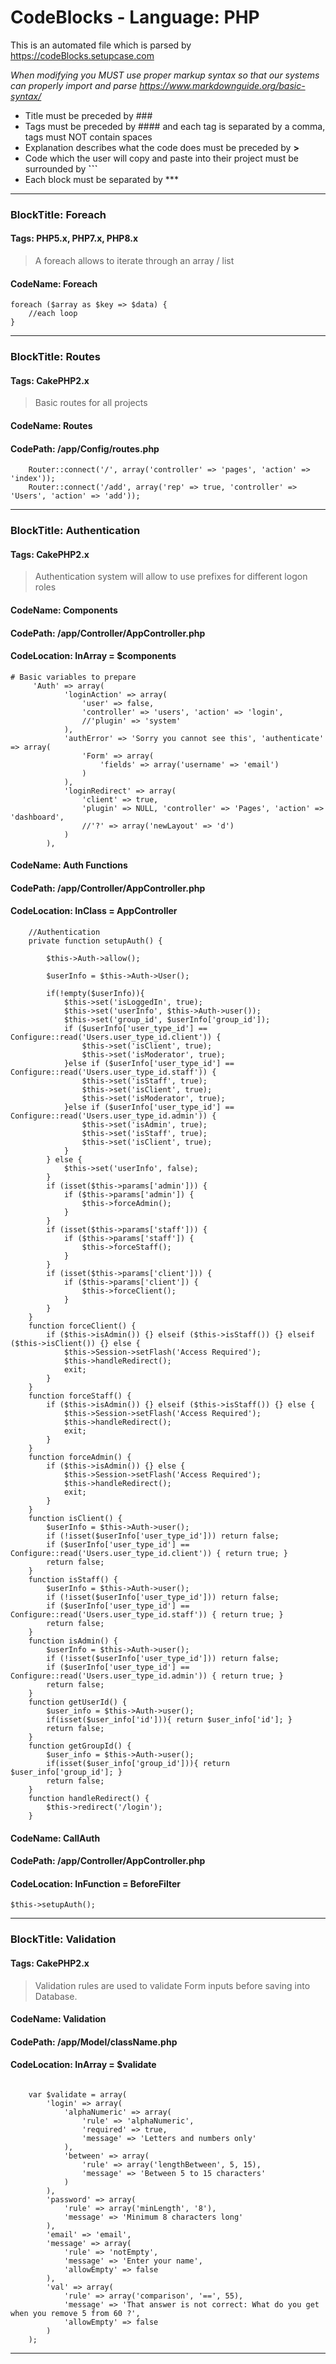 # CodeBlocks - Language: PHP
This is an automated file which is parsed by https://codeBlocks.setupcase.com 

*When modifying you MUST use proper markup syntax so that our systems can properly import and parse https://www.markdownguide.org/basic-syntax/*

- Title must be preceded by ### 
- Tags must be preceded by #### and each tag is separated by a comma, tags must NOT contain spaces
- Explanation describes what the code does must be preceded by **>**
- Code which the user will copy and paste into their project must be surrounded by **\```**
- Each block must be separated by \***

***
### BlockTitle: Foreach
#### Tags: PHP5.x, PHP7.x, PHP8.x
> A foreach allows to iterate through an array / list
#### CodeName: Foreach
```
foreach ($array as $key => $data) {
    //each loop
}
```
***
### BlockTitle: Routes 
#### Tags: CakePHP2.x
> Basic routes for all projects
#### CodeName: Routes
#### CodePath: /app/Config/routes.php
```
	Router::connect('/', array('controller' => 'pages', 'action' => 'index'));
	Router::connect('/add', array('rep' => true, 'controller' => 'Users', 'action' => 'add'));
```
***
### BlockTitle: Authentication
#### Tags: CakePHP2.x
> Authentication system will allow to use prefixes for different logon roles
#### CodeName: Components
#### CodePath: /app/Controller/AppController.php
#### CodeLocation: InArray = $components
```
# Basic variables to prepare
	 'Auth' => array(
            'loginAction' => array(
                'user' => false,
                'controller' => 'users', 'action' => 'login',
                //'plugin' => 'system'
            ),
            'authError' => 'Sorry you cannot see this', 'authenticate' => array(
                'Form' => array(
                    'fields' => array('username' => 'email')
                )
            ),
            'loginRedirect' => array(
                'client' => true,
                'plugin' => NULL, 'controller' => 'Pages', 'action' => 'dashboard',
                //'?' => array('newLayout' => 'd')
            )
        ),

```

#### CodeName: Auth Functions
#### CodePath: /app/Controller/AppController.php
#### CodeLocation: InClass = AppController
```
    //Authentication
    private function setupAuth() {

        $this->Auth->allow();

        $userInfo = $this->Auth->User();

        if(!empty($userInfo)){
            $this->set('isLoggedIn', true);
            $this->set('userInfo', $this->Auth->user());
            $this->set('group_id', $userInfo['group_id']);
            if ($userInfo['user_type_id'] == Configure::read('Users.user_type_id.client')) {
                $this->set('isClient', true);
                $this->set('isModerator', true);
            }else if ($userInfo['user_type_id'] == Configure::read('Users.user_type_id.staff')) {
                $this->set('isStaff', true);
                $this->set('isClient', true);
                $this->set('isModerator', true);
            }else if ($userInfo['user_type_id'] == Configure::read('Users.user_type_id.admin')) {
                $this->set('isAdmin', true);
                $this->set('isStaff', true);
                $this->set('isClient', true);
            }
        } else {
            $this->set('userInfo', false);
        }
        if (isset($this->params['admin'])) {
            if ($this->params['admin']) {
                $this->forceAdmin();
            }
        }
        if (isset($this->params['staff'])) {
            if ($this->params['staff']) {
                $this->forceStaff();
            }
        }
        if (isset($this->params['client'])) {
            if ($this->params['client']) {
                $this->forceClient();
            }
        }
    }
    function forceClient() {
        if ($this->isAdmin()) {} elseif ($this->isStaff()) {} elseif ($this->isClient()) {} else {
            $this->Session->setFlash('Access Required');
            $this->handleRedirect();
            exit;
        }
    }
    function forceStaff() {
        if ($this->isAdmin()) {} elseif ($this->isStaff()) {} else {
            $this->Session->setFlash('Access Required');
            $this->handleRedirect();
            exit;
        }
    }
    function forceAdmin() {
        if ($this->isAdmin()) {} else {
            $this->Session->setFlash('Access Required');
            $this->handleRedirect();
            exit;
        }
    }
    function isClient() {
        $userInfo = $this->Auth->user();
        if (!isset($userInfo['user_type_id'])) return false;
        if ($userInfo['user_type_id'] == Configure::read('Users.user_type_id.client')) { return true; }
        return false;
    }
    function isStaff() {
        $userInfo = $this->Auth->user();
        if (!isset($userInfo['user_type_id'])) return false;
        if ($userInfo['user_type_id'] == Configure::read('Users.user_type_id.staff')) { return true; }
        return false;
    }
    function isAdmin() {
        $userInfo = $this->Auth->user();
        if (!isset($userInfo['user_type_id'])) return false;
        if ($userInfo['user_type_id'] == Configure::read('Users.user_type_id.admin')) { return true; }
        return false;
    }
    function getUserId() {
        $user_info = $this->Auth->user();
        if(isset($user_info['id'])){ return $user_info['id']; }
        return false;
    }
    function getGroupId() {
        $user_info = $this->Auth->user();
        if(isset($user_info['group_id'])){ return $user_info['group_id']; }
        return false;
    }
    function handleRedirect() {
        $this->redirect('/login');
    }

```

#### CodeName: CallAuth
#### CodePath: /app/Controller/AppController.php
#### CodeLocation: InFunction = BeforeFilter
```
$this->setupAuth();
```

***
### BlockTitle: Validation
#### Tags: CakePHP2.x
> Validation rules are used to validate Form inputs before saving into Database.
#### CodeName: Validation
#### CodePath: /app/Model/className.php
#### CodeLocation: InArray = $validate
```

	var $validate = array(
        'login' => array(
            'alphaNumeric' => array(
                'rule' => 'alphaNumeric',
                'required' => true,
                'message' => 'Letters and numbers only'
            ),
            'between' => array(
                'rule' => array('lengthBetween', 5, 15),
                'message' => 'Between 5 to 15 characters'
            )
        ),
        'password' => array(
            'rule' => array('minLength', '8'),
            'message' => 'Minimum 8 characters long'
        ),
		'email' => 'email',
		'message' => array(
			'rule' => 'notEmpty',
			'message' => 'Enter your name',
			'allowEmpty' => false
		),
		'val' => array(
			'rule' => array('comparison', '==', 55),
			'message' => 'That answer is not correct: What do you get when you remove 5 from 60 ?',
			'allowEmpty' => false
		)
	);

```


***